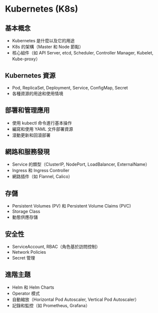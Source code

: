 # Kubernetes (K8s)

## 基本概念
* Kubernetes 是什麼以及它的用途
* K8s 的架構（Master 和 Node 節點）
* 核心組件（如 API Server, etcd, Scheduler, Controller Manager, Kubelet, Kube-proxy）

## Kubernetes 資源
* Pod, ReplicaSet, Deployment, Service, ConfigMap, Secret
* 各種資源的用途和使用情境


## 部署和管理應用
* 使用 kubectl 命令進行基本操作
* 編寫和使用 YAML 文件部署資源
* 滾動更新和回滾部署

## 網路和服務發現
* Service 的類型（ClusterIP, NodePort, LoadBalancer, ExternalName）
* Ingress 和 Ingress Controller
* 網路插件（如 Flannel, Calico）

## 存儲
* Persistent Volumes (PV) 和 Persistent Volume Claims (PVC)
* Storage Class
* 動態供應存儲

## 安全性
* ServiceAccount, RBAC（角色基於訪問控制）
* Network Policies
* Secret 管理


## 進階主題
* Helm 和 Helm Charts
* Operator 模式
* 自動縮放（Horizontal Pod Autoscaler, Vertical Pod Autoscaler）
* 記錄和監控（如 Prometheus, Grafana）

